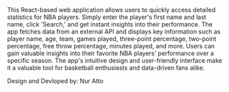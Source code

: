 This React-based web application allows users to quickly access detailed statistics for NBA players. Simply enter the player's first name and last name, click 'Search,' and get instant insights into their performance. The app fetches data from an external API and displays key information such as player name, age, team, games played, three-point percentage, two-point percentage, free throw percentage, minutes played, and more. Users can gain valuable insights into their favorite NBA players' performance over a specific season. The app's intuitive design and user-friendly interface make it a valuable tool for basketball enthusiasts and data-driven fans alike.


Design and Devloped by: Nur Atto